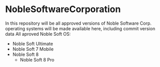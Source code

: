 # NobleSoftwareCorporation
In this repository will be all approved versions of Noble Software Corp. operating systems will be made available here, including commit version data
All aproved Noble Soft OS:
- Noble Soft Ultimate
- Noble Soft 7 Mobile
- Noble Soft 8
  - Noble Soft 8 Pro
